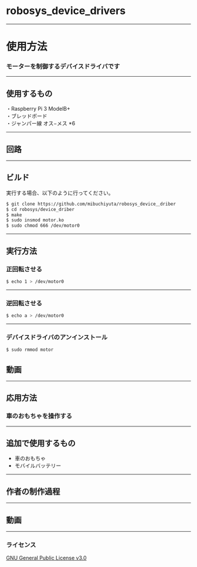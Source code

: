 # robosys_device_drivers

---
  
# 使用方法
###  モーターを制御するデバイスドライバです  
  
---
  
## 使用するもの
  
・Raspberry Pi 3 ModelB+  
・ブレッドボード  
・ジャンパー線 オス−メス *6  
  
---
  
## 回路
  
  
---
  
## ビルド
  
実行する場合、以下のように行ってください。  
```sh
$ git clone https://github.com/mibuchiyuta/robosys_device＿driber 
$ cd robosys/device_driber
$ make  
$ sudo insmod motor.ko  
$ sudo chmod 666 /dev/motor0  
```
  
---
  
## 実行方法  
### 正回転させる  
  
```sh
$ echo 1 > /dev/motor0  
```
---

### 逆回転させる

```sh
$ echo a > /dev/motor0
```
---

### デバイスドライバのアンインストール

```sh
$ sudo rmmod motor
  ```
  
## 動画  
  
---

## 応用方法
###  車のおもちゃを操作する
---

## 追加で使用するもの

- 車のおもちゃ
- モバイルバッテリー

---

## 作者の制作過程

---

## 動画

---
  
### ライセンス
[GNU General Public License v3.0](https://github.com/Dansato1203/Robosys2020_devicedriver/blob/master/COPYING)
